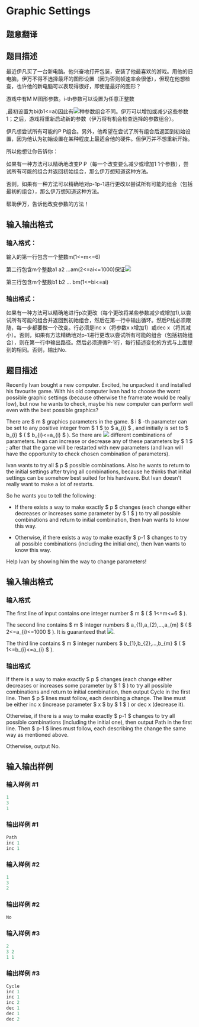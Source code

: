# Graphic Settings

## 题意翻译

## 题目描述

最近伊凡买了一台新电脑。他兴奋地打开包装，安装了他最喜欢的游戏。用他的旧电脑，伊万不得不选择最坏的图形设置（因为否则帧速率会很低），但现在他想检查，也许他的新电脑可以表现得很好，即使是最好的图形？

游戏中有M M图形参数。i-th参数可以设置为任意正整数

,最初设置为bi(b1<=ai)因此有![](https://cdn.luogu.org/upload/vjudge_pic/CF863G/eb6d380211f1972f238d837214ec9b2a791b582f.png)种参数组合不同。伊万可以增加或减少这些参数1；之后，游戏将重新启动新的参数（伊万将有机会检查选择的参数组合）。

伊凡想尝试所有可能的P P组合。另外，他希望在尝试了所有组合后返回到初始设置，因为他认为初始设置在某种程度上最适合他的硬件。但伊万并不想重新开始。

所以他想让你告诉你：

如果有一种方法可以精确地改变P P（每一个改变要么减少或增加1 1个参数），尝试所有可能的组合并返回初始组合，那么伊万想知道这种方法。

否则，如果有一种方法可以精确地对p-1p-1进行更改以尝试所有可能的组合（包括最初的组合），那么伊万想知道这种方法。

帮助伊万，告诉他改变参数的方法！

## 输入输出格式

### 输入格式：

输入的第一行包含一个整数m(1<=m<=6)

第二行包含m个整数a1 a2 ...am(2<=ai<=1000)保证![](https://cdn.luogu.org/upload/vjudge_pic/CF863G/9c59edbe697431cc03d3ed9f261969af239bf102.png)

第三行包含m个整数b1 b2 ... bm(1<=bi<=ai)

### 输出格式：

如果有一种方法可以精确地进行p次更改（每个更改将某些参数减少或增加1),以尝试所有可能的组合并返回到初始组合，然后在第一行中输出循环。然后P线必须跟随，每一步都要做一个改变。行必须是inc x（将参数x x增加1）或dec x（将其减小）。否则，如果有方法精确地对p-1进行更改以尝试所有可能的组合（包括初始组合），则在第一行中输出路径。然后必须遵循P-1行，每行描述变化的方式与上面提到的相同。否则，输出No.

## 题目描述

Recently Ivan bought a new computer. Excited, he unpacked it and installed his favourite game. With his old computer Ivan had to choose the worst possible graphic settings (because otherwise the framerate would be really low), but now he wants to check, maybe his new computer can perform well even with the best possible graphics?

There are $ m $ graphics parameters in the game. $ i $ -th parameter can be set to any positive integer from $ 1 $ to $ a_{i} $ , and initially is set to $ b_{i} $ ( $ b_{i}<=a_{i} $ ). So there are ![](https://cdn.luogu.com.cn/upload/vjudge_pic/CF863G/eb6d380211f1972f238d837214ec9b2a791b582f.png) different combinations of parameters. Ivan can increase or decrease any of these parameters by $ 1 $ ; after that the game will be restarted with new parameters (and Ivan will have the opportunity to check chosen combination of parameters).

Ivan wants to try all $ p $ possible combinations. Also he wants to return to the initial settings after trying all combinations, because he thinks that initial settings can be somehow best suited for his hardware. But Ivan doesn't really want to make a lot of restarts.

So he wants you to tell the following:

- If there exists a way to make exactly $ p $ changes (each change either decreases or increases some parameter by $ 1 $ ) to try all possible combinations and return to initial combination, then Ivan wants to know this way.

- Otherwise, if there exists a way to make exactly $ p-1 $ changes to try all possible combinations (including the initial one), then Ivan wants to know this way.

Help Ivan by showing him the way to change parameters!

## 输入输出格式

### 输入格式

The first line of input contains one integer number $ m $ ( $ 1<=m<=6 $ ).

The second line contains $ m $ integer numbers $ a_{1},a_{2},...,a_{m} $ ( $ 2<=a_{i}<=1000 $ ). It is guaranteed that ![](https://cdn.luogu.com.cn/upload/vjudge_pic/CF863G/9c59edbe697431cc03d3ed9f261969af239bf102.png).

The third line contains $ m $ integer numbers $ b_{1},b_{2},...,b_{m} $ ( $ 1<=b_{i}<=a_{i} $ ).

### 输出格式

If there is a way to make exactly $ p $ changes (each change either decreases or increases some parameter by $ 1 $ ) to try all possible combinations and return to initial combination, then output Cycle in the first line. Then $ p $ lines must follow, each desribing a change. The line must be either inc x (increase parameter $ x $ by $ 1 $ ) or dec x (decrease it).

Otherwise, if there is a way to make exactly $ p-1 $ changes to try all possible combinations (including the initial one), then output Path in the first line. Then $ p-1 $ lines must follow, each describing the change the same way as mentioned above.

Otherwise, output No.

## 输入输出样例

### 输入样例 #1

```cpp
1
3
1

```
### 输出样例 #1

```cpp
Path
inc 1
inc 1

```
### 输入样例 #2

```cpp
1
3
2

```
### 输出样例 #2

```cpp
No

```
### 输入样例 #3

```cpp
2
3 2
1 1

```
### 输出样例 #3

```cpp
Cycle
inc 1
inc 1
inc 2
dec 1
dec 1
dec 2

```
